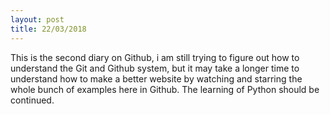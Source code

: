 ```yaml
--- 
layout: post
title: 22/03/2018 
---
```


This is the second diary on Github, i am still trying to figure out how to understand the Git and Github system, but it may take a longer time to understand how to make a better website by watching and starring the whole bunch of examples here in Github.
The learning of Python should be continued.
